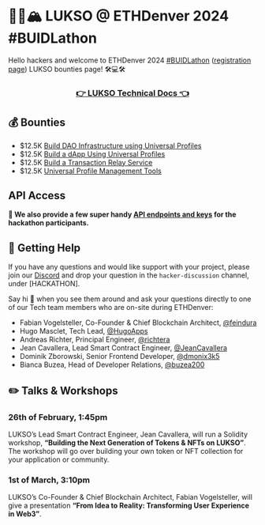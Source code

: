 # 🦬🦄🏔️ LUKSO @ ETHDenver 2024 #BUIDLathon

Hello hackers and welcome to ETHDenver 2024 [#BUIDLathon](https://www.ethdenver.com/buidlathon) ([registration page](https://ethdenver2024.devfolio.co/)) LUKSO bounties page! 🛠️💻🛠️

<h3 align="center">
    <a href="https://docs.lukso.tech/">👉 LUKSO Technical Docs 👈</a>
</h3>

## 💰 Bounties

- $12.5K [Build DAO Infrastructure using Universal Profiles](./Bounty1.md)
- $12.5K [Build a dApp Using Universal Profiles](./Bounty2.md)
- $12.5K [Build a Transaction Relay Service](./Bounty3.md)
- $12.5K [Universal Profile Management Tools](./Bounty4.md)

## API Access

**🎁 We also provide a few super handy [API endpoints and keys](./API.md) for the hackathon participants.**

## 🤝 Getting Help

If you have any questions and would like support with your project, please join our [Discord](https://discord.gg/lukso) and drop your question in the `hacker-discussion` channel, under [HACKATHON].

Say hi 👋 when you see them around and ask your questions directly to one of our Tech team members who are on-site during ETHDenver:

- Fabian Vogelsteller, Co-Founder & Chief Blockchain Architect, [@feindura](https://x.com/feindura)
- Hugo Masclet, Tech Lead, [@HugoApps](https://x.com/HugoApps)
- Andreas Richter, Principal Engineer, [@richtera](https://x.com/richtera)
- Jean Cavallera, Lead Smart Contract Engineer, [@JeanCavallera](https://x.com/JeanCavallera)
- Dominik Zborowski, Senior Frontend Developer, [@dmonix3k5](https://x.com/dmonix3k5)
- Bianca Buzea, Head of Developer Relations, [@buzea200](https://x.com/buzea200)

## ✏️ Talks & Workshops

### 26th of February, 1:45pm

LUKSO’s Lead Smart Contract Engineer, Jean Cavallera, will run a Solidity workshop, **“Building the Next Generation of Tokens & NFTs on LUKSO”**. The workshop will go over building your own token or NFT collection for your application or community.

### 1st of March, 3:10pm

LUKSO’s Co-Founder & Chief Blockchain Architect, Fabian Vogelsteller, will give a presentation **“From Idea to Reality: Transforming User Experience in Web3”**.

